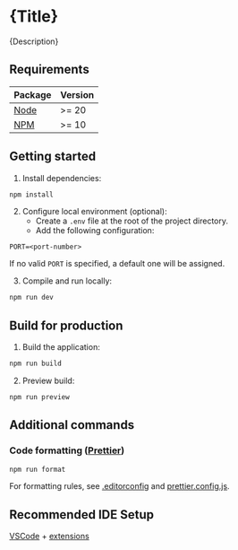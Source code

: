 # {Title}

{Description}

## Requirements

| Package | Version |
| ------- | ------- |
| [Node]  | >= 20   |
| [NPM]   | >= 10   |

## Getting started

1. Install dependencies:

```sh
npm install
```

2. Configure local environment (optional):
   - Create a `.env` file at the root of the project directory.
   - Add the following configuration:

```
PORT=<port-number>
```

If no valid `PORT` is specified, a default one will be assigned.

3. Compile and run locally:

```sh
npm run dev
```

## Build for production

1. Build the application:

```sh
npm run build
```

2. Preview build:

```sh
npm run preview
```

## Additional commands

### Code formatting ([Prettier])

```sh
npm run format
```

For formatting rules, see [.editorconfig] and [prettier.config.js].

## Recommended IDE Setup

[VSCode] + [extensions]

[Node]: https://nodejs.org/en
[NPM]: https://www.npmjs.com/
[Prettier]: https://prettier.io/
[.editorconfig]: .editorconfig
[prettier.config.js]: prettier.config.js
[VSCode]: https://code.visualstudio.com/
[extensions]: .vscode/extensions.json

